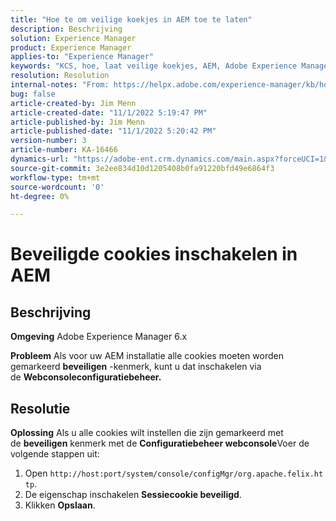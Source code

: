 ```yaml
---
title: "Hoe te om veilige koekjes in AEM toe te laten"
description: Beschrijving
solution: Experience Manager
product: Experience Manager
applies-to: "Experience Manager"
keywords: "KCS, hoe, laat veilige koekjes, AEM, Adobe Experience Manager, 6.x toe"
resolution: Resolution
internal-notes: "From: https://helpx.adobe.com/experience-manager/kb/how-to-enable-secure-cookies-in-AEM.html"
bug: false
article-created-by: Jim Menn
article-created-date: "11/1/2022 5:19:47 PM"
article-published-by: Jim Menn
article-published-date: "11/1/2022 5:20:42 PM"
version-number: 3
article-number: KA-16466
dynamics-url: "https://adobe-ent.crm.dynamics.com/main.aspx?forceUCI=1&pagetype=entityrecord&etn=knowledgearticle&id=9e57415c-095a-ed11-9561-6045bd006a22"
source-git-commit: 3e2ee834d10d1205408b0fa91220bfd49e6864f3
workflow-type: tm+mt
source-wordcount: '0'
ht-degree: 0%

---
```


# Beveiligde cookies inschakelen in AEM

## Beschrijving


<b>Omgeving</b>
Adobe Experience Manager 6.x

<b>Probleem</b>
Als voor uw AEM installatie alle cookies moeten worden gemarkeerd <b>beveiligen</b> -kenmerk, kunt u dat inschakelen via de <b>Webconsoleconfiguratiebeheer.</b>


## Resolutie


<b>Oplossing</b>
Als u alle cookies wilt instellen die zijn gemarkeerd met de <b>beveiligen</b> kenmerk met de <b>Configuratiebeheer webconsole</b>Voer de volgende stappen uit:

1. Open `http://host:port/system/console/configMgr/org.apache.felix.http`.
2. De eigenschap inschakelen <b>Sessiecookie beveiligd</b>.
3. Klikken <b>Opslaan</b>.

